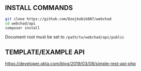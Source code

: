 ## INSTALL COMMANDS ##

```sh
git clone https://github.com/Dzejkobik007/webchad
cd webchad/api
composer install
```
Document root must be set to `/path/to/webchad/api/public`

## TEMPLATE/EXAMPLE API ##
https://developer.okta.com/blog/2019/03/08/simple-rest-api-php

